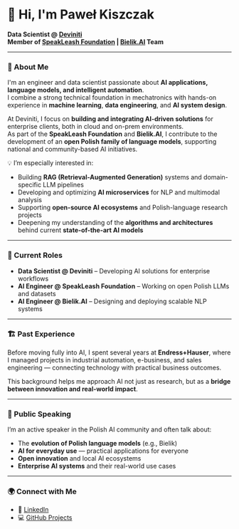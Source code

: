 # 👋 Hi, I'm Paweł Kiszczak  

**Data Scientist @ [Deviniti](https://deviniti.com)**  
**Member of [SpeakLeash Foundation](https://speakleash.org) | [Bielik.AI](https://bielik.ai) Team**

---

### 🧠 About Me  
I'm an engineer and data scientist passionate about **AI applications, language models, and intelligent automation**.  
I combine a strong technical foundation in mechatronics with hands-on experience in **machine learning**, **data engineering**, and **AI system design**.  

At Deviniti, I focus on **building and integrating AI-driven solutions** for enterprise clients, both in cloud and on-prem environments.  
As part of the **SpeakLeash Foundation** and **Bielik.AI**, I contribute to the development of an **open Polish family of language models**, supporting national and community-based AI initiatives.

💡 I’m especially interested in:
- Building **RAG (Retrieval-Augmented Generation)** systems and domain-specific LLM pipelines  
- Developing and optimizing **AI microservices** for NLP and multimodal analysis  
- Supporting **open-source AI ecosystems** and Polish-language research projects  
- Deepening my understanding of the **algorithms and architectures** behind current **state-of-the-art AI models**

---

### 🧩 Current Roles
- **Data Scientist @ Deviniti** – Developing AI solutions for enterprise workflows  
- **AI Engineer @ SpeakLeash Foundation** – Working on open Polish LLMs and datasets  
- **AI Engineer @ Bielik.AI** – Designing and deploying scalable NLP systems  

---

### 🏗️ Past Experience
Before moving fully into AI, I spent several years at **Endress+Hauser**, where I managed projects in industrial automation, e-business, and sales engineering — connecting technology with practical business outcomes.  

This background helps me approach AI not just as research, but as a **bridge between innovation and real-world impact**.

---

### 🎤 Public Speaking
I’m an active speaker in the Polish AI community and often talk about:
- The **evolution of Polish language models** (e.g., Bielik)  
- **AI for everyday use** — practical applications for everyone  
- **Open innovation** and local AI ecosystems  
- **Enterprise AI systems** and their real-world use cases  

---

### 🌍 Connect with Me
- 🔗 [LinkedIn](https://www.linkedin.com/in/pawel-kiszczak/)  
- 💻 [GitHub Projects](https://github.com/pawel-kiszczak)  
